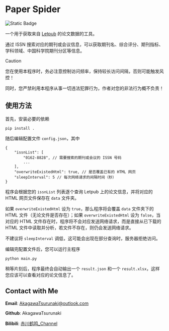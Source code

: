 # Paper Spider

![Static Badge](https://img.shields.io/badge/Python%20-%20>=3.10-blue)

一个用于获取来自 [Letpub](https://www.letpub.com.cn/) 的论文数据的工具。

通过 ISSN 搜索对应的期刊或会议信息，可以获取期刊名、综合评分、期刊指标、学科领域、中国科学院期刊分区等信息。

> [!CAUTION]
> 
> 您在使用本程序时，务必注意控制访问频率，保持较长访问间隔，否则可能触发风控！
> 
> 同时，您严禁利用本程序从事一切违法犯罪行为，作者对您的非法行为概不负责！

## 使用方法

首先，安装必要的依赖

```shell
pip install .
```

随后编辑配置文件 `config.json`，其中

```json5
{
    "issnList": [
        "0162-8828", // 需要搜索的期刊或会议的 ISSN 号码
        ...
    ],
    "overwriteExistedHtml": true, // 是否覆盖已有的 HTML 网页
    "sleepInterval": 5 // 每次网络请求的间隔时间（秒）
}
```
 
程序会根据您的 `issnList` 列表逐个查询 Letpub 上的论文信息，并将对应的 HTML 网页文件保存在 `data` 文件夹。

如果 `overwriteExistedHtml` 设为 `true`，那么程序将会覆盖 `data` 文件夹下的 HTML 文件（无论文件是否存在）；如果 `overwriteExistedHtml` 设为 `false`，当对应的 HTML 文件存在时，程序将不会对应发送网络请求，而是直接从已下载的 HTML 文件中读取并分析，若文件不存在，则仍会发送网络请求。

不建议将 `sleepInterval` 调低，这可能会出现在部分查询时，服务器拒绝访问。

编辑完配置文件后，您可以运行主程序

```shell
python main.py
```

稍等片刻后，程序最终会自动输出一个 `result.json` 和一个 `result.xlsx`，这样您应该可以查看对应的论文信息了。

## Contact with Me

**Email**: AkagawaTsurunaki@outlook.com

**Github**: AkagawaTsurunaki

**Bilibili**: [赤川鹤鸣_Channel](https://space.bilibili.com/1076299680)